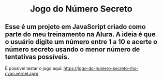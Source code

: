 <h1 align="center">Jogo do Número Secreto</h1>

## Esse é um projeto em JavaScript criado como parte do meu treinamento na Alura. A ideia é que o usuário digite um número entre 1 a 10 e acerte o número secreto usando o menor número de tentativas possíveis.

É possível testar o jogo aqui: https://jogo-do-numero-secreto-rho-cyan.vercel.app/

